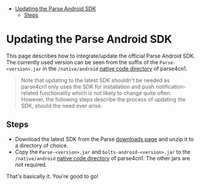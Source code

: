 <!-- START doctoc generated TOC please keep comment here to allow auto update -->
<!-- DON'T EDIT THIS SECTION, INSTEAD RE-RUN doctoc TO UPDATE -->


- [Updating the Parse Android SDK](#updating-the-parse-android-sdk)
  - [Steps](#steps)

<!-- END doctoc generated TOC please keep comment here to allow auto update -->

# Updating the Parse Android SDK

This page describes how to integrate/update the official Parse Android SDK. The currently used version can be seen from the suffix of the `Parse-<version>.jar` in the `/native/android` [native code directory](https://github.com/sidiabale/parse4cn1/tree/master/native/android) of parse4cn1.

> Note that updating to the latest SDK shouldn't be needed as parse4cn1 only uses the SDK for installation and push notification-related functionality which is not likely to change quite often. However, the following steps describe the process of updating the SDK, should the need ever arise.

## Steps

 * Download the latest SDK from the Parse [downloads page](https://parse.com/docs/downloads) and unzip it to a directory of choice.
 * Copy the `Parse-<version>.jar` and `bolts-android-<version>.jar` to the `/native/android` [native code directory](https://github.com/sidiabale/parse4cn1/tree/master/native/android) of parse4cn1. The other jars are not required.


That's basically it. You're good to go!
